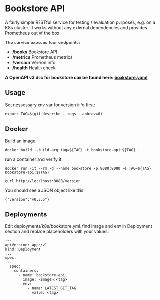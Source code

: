 # Bookstore API
A fairly simple RESTful service for testing / evaluation purposes, e.g. on a K8s cluster. It works without any external dependencies and provides Prometheus out of the box.

The service exposes four endpoints:

- **/books**    Bookstore API
- **/metrics**  Prometheus metrics
- **/version**  Version info
- **/health**   Health check

**A OpenAPI v3 doc for bookstore can be found here: [bookstore.yaml](api/bookstore.yaml)**

## Usage
Set nessessary env var for version info first:
```
export TAG=$(git describe --tags --abbrev=0)
```

## Docker
Build an image:
```
docker build --build-arg tag=${TAG} -t bookstore-api:${TAG} .
```
run a container and verify it:
```
docker run -it --rm -d --name bookstore -p 8080:8080 -e TAG=${TAG} bookstore-api:${TAG}

curl http://localhost:8080/version
```
You should see a JSON object like this:
```
{"version":"v0.2.5"}
```

## Deployments
Edit deployments/k8s/bookstore.yml, find image and env in Deployment section and replace placeholders with your values:
```
---
apiVersion: apps/v1
kind: Deployment
...
spec:
...
  spec:
    containers:
      - name: bookstore-api
        image: <image>:<tag>
        env:
          - name: LATEST_GIT_TAG
            value: <tag>
```